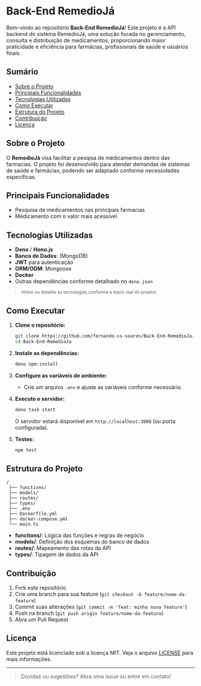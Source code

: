 
# Back-End RemedioJá

Bem-vindo ao repositório **Back-End RemedioJá**! Este projeto é a API backend do sistema RemedioJá, uma solução focada no gerenciamento, consulta e distribuição de medicamentos, proporcionando maior praticidade e eficiência para farmácias, profissionais de saúde e usuários finais.

## Sumário

- [Sobre o Projeto](#sobre-o-projeto)
- [Principais Funcionalidades](#principais-funcionalidades)
- [Tecnologias Utilizadas](#tecnologias-utilizadas)
- [Como Executar](#como-executar)
- [Estrutura do Projeto](#estrutura-do-projeto)
- [Contribuição](#contribuição)
- [Licença](#licença)

## Sobre o Projeto

O **RemedioJá** visa facilitar a pesqisa de médicamentos dentro das farmacias. O projeto foi desenvolvido para atender demandas de sistemas de saúde e farmácias, podendo ser adaptado conforme necessidades específicas.

## Principais Funcionalidades

- Pesquisa de medicamentos nas principais farmacias
- Médicamento com o valor mais acessível

## Tecnologias Utilizadas

- **Deno** / **Hono.js**
- **Banco de Dados**: (MongoDB)
- **JWT** para autenticação
- **ORM/ODM**: Mongoose
- **Docker**
- Outras dependências conforme detalhado no `deno.json`

> <sub>Altere ou detalhe as tecnologias conforme a stack real do projeto!</sub>

## Como Executar

1. **Clone o repositório:**
   ```bash
   git clone https://github.com/fernando-ss-soares/Back-End-RemedioJa.git
   cd Back-End-RemedioJa
   ```

2. **Instale as dependências:**
   ```bash
   deno npm:install
   ```

3. **Configure as variáveis de ambiente:**
   - Crie um arquivo `.env` e ajuste as variáveis conforme necessário.

4. **Execute o servidor:**
   ```bash
   deno task start
   ```
   O servidor estará disponível em `http://localhost:3000` (ou porta configurada).

5. **Testes:**
   ```bash
   npm test
   ```

## Estrutura do Projeto

```
/
 ├── functions/
 ├── models/
 ├── routes/
 ├── types/
 ├── .env
 ├── Dockerfile.yml
 ├── docker-compose.yml
 └── main.ts
```

- **functions/**: Lógica das funções e regras de negócio
- **models/**: Definição dos esquemas do banco de dados
- **routes/**: Mapeamento das rotas da API
- **types/**: Tipagem de dados da API

## Contribuição

1. Fork este repositório
2. Crie uma branch para sua feature (`git checkout -b feature/nome-da-feature`)
3. Commit suas alterações (`git commit -m 'feat: minha nova feature'`)
4. Push na branch (`git push origin feature/nome-da-feature`)
5. Abra um Pull Request

## Licença

Este projeto está licenciado sob a licença MIT. Veja o arquivo [LICENSE](LICENSE) para mais informações.

---

> Dúvidas ou sugestões? Abra uma issue ou entre em contato!
